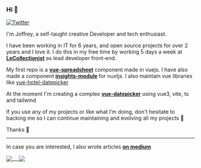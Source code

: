 ### Hi 👋

<p>
  <a href="https://twitter.com/joffreyBerrier">
    <img alt="Twitter" src="https://img.shields.io/twitter/follow/joffreyBerrier">
  </a>
</p>

I'm Joffrey, a self-taught creative Developer and tech enthusiast.

I have been working in IT for 6 years, and open source projects for over 2 years and I love it. I do this in my free time by working 5 days a week at [**LeCollectionist**](https://www.lecollectionist.com/fr) as lead developer front-end.

My first repo is a [**vue-spreadsheet**](https://github.com/joffreyBerrier/vue-spreadsheet) component made in vuejs. I have also made a component [**insights-module**](https://github.com/joffreyBerrier/insights-module) for nuxtjs. I also maintain vue libraries like [vue-hotel-datepicker](https://github.com/joffreyBerrier/vue-hotel-datepicker)

At the moment I'm creating a complex **[vue-datepicker](https://github.com/joffreyBerrier/vue-datepicker)** using vue3, vite, ts and tailwind

If you use any of my projects or like what I’m doing, don't hesitate to backing me so I can continue maintaining and evolving all my projects 🙂

Thanks 💚

---------------------

In case you are interested, I also wrote articles **[on medium](https://medium.com/@joffrey.berrier)**

<a href="https://github.com/joffreyBerrier">
  <img align="center" src="https://github-readme-stats.vercel.app/api?username=joffreyBerrier&count_private=true" /> 
</a>
<a href="https://github.com/joffreyBerrier">
  <img align="center" src="https://github-readme-stats.vercel.app/api/top-langs/?username=joffreyBerrier" />
</a>
